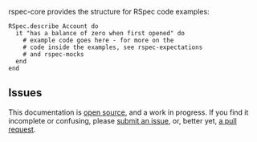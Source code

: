 rspec-core provides the structure for RSpec code examples:

    RSpec.describe Account do
      it "has a balance of zero when first opened" do
        # example code goes here - for more on the
        # code inside the examples, see rspec-expectations
        # and rspec-mocks
      end
    end

## Issues

This documentation is [open source](https://github.com/rspec/rspec-core/tree/master/features), and a work in progress.  If you find it incomplete or confusing, please [submit an issue](http://github.com/rspec/rspec-core/issues), or, better yet, [a pull request](http://github.com/rspec/rspec-core).

